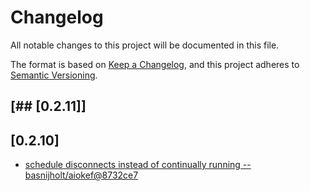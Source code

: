 # Changelog
All notable changes to this project will be documented in this file.

The format is based on [Keep a Changelog](https://keepachangelog.com/en/1.0.0/),
and this project adheres to [Semantic Versioning](https://semver.org/spec/v2.0.0.html).

## [## [0.2.11]]

## [0.2.10]

- [schedule disconnects instead of continually running -- basnijholt/aiokef@8732ce7](https://github.com/basnijholt/aiokef/commit/8732ce7c5f68ae698f37bb02a63b0f23ec337a23)
